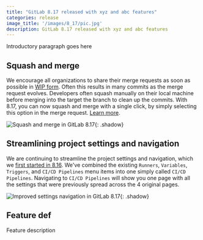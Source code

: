 ```yaml
---
title: "GitLab 8.17 released with xyz and abc features"
categories: release
image_title: '/images/8_17/pic.jpg'
description: GitLab 8.17 released with xyz and abc features
---
```


Introductory paragraph goes here

<!--more-->

## Squash and merge

We encourage all organizations to share their merge requests as soon as possible in [WIP form](https://docs.gitlab.com/ce/user/project/merge_requests/work_in_progress_merge_requests.html). 
Often this results in many commits as the merge request evolves. 
Developers often squash manually on their local machine before merging into the target the branch to clean up the commits.
With 8.17, you can now squash and merge with a single click, by simply selecting this option in the merge request.
[Learn more](https://docs.gitlab.com/ee/user/project/merge_requests/squash_and_merge.html).

![Squash and merge in GitLab 8.17](/images/8_17/squash_edit_form.png){: .shadow}


## Streamlining project settings and navigation

We are continuing to streamline the project settings and navigation, which we [first started in 8.16](https://about.gitlab.com/2017/01/22/gitlab-8-16-released/).
We've combined the existing `Runners`, `Variables`, `Triggers`, and `CI/CD Pipelines` menu items into one simply called `CI/CD Pipelines`.
Navigating to `CI/CD Pipelines` will show you one page with all the settings that were previously spread across the 4 original pages.

![Improved settings navigation in GitLab 8.17](/images/8_17/settings_new.png){: .shadow}


## Feature def

Feature description